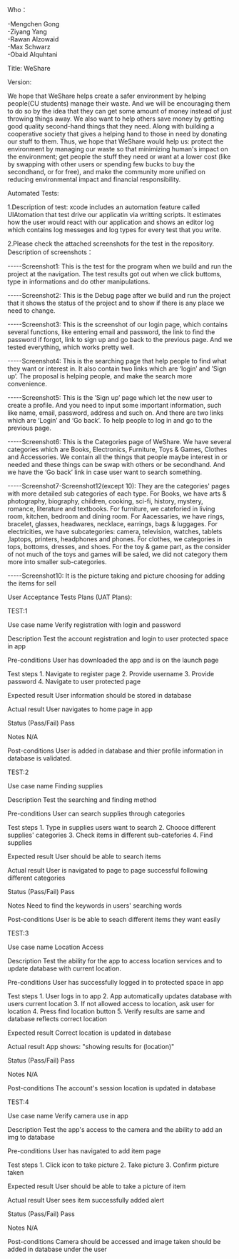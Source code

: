 Who：

-Mengchen Gong  
-Ziyang Yang  
-Rawan Alzowaid  
-Max Schwarz  
-Obaid Alquhtani  


Title: WeShare


Version:

We hope that WeShare helps create a safer environment by helping people(CU students) manage their waste. And we will be encouraging them to do so by the idea that they can get some amount of money instead of just throwing things away. We also want to help others save money by getting good quality second-hand things that they need. Along with building a cooperative society that gives a helping hand to those in need by donating our stuff to them.
Thus, we hope that WeShare would help us: protect the environment by managing our waste so that minimizing human's impact on the environment; get people the stuff they need or want at a lower cost (like by swapping with other users or spending few bucks to buy the secondhand, or for free), and make the community more unified on reducing environmental impact and financial responsibility.


Automated Tests:

1.Description of test: xcode includes an automation feature called UIAtomation that test drive our applicatin via writting scripts. It estimates how the user would react with our application and shows an editor log which contains log messeges and log types for every test that you write. 

2.Please check the attached screenshots for the test in the repository. Description of screenshots：

-----Screenshot1: This is the test for the program when we build and run the project at the navigation. The test results got out when we click buttoms, type in informations and do other manipulations.

-----Screenshot2: This is the Debug page after we build and run the project that it shows the status of the project and to show if there is any place we need to change.

-----Screenshot3: This is the screenshot of our login page, which contains several functions, like entering email and password, the link to find the password if forgot, link to sign up and go back to the previous page. And we tested everything, which works pretty well.     

-----Screenshot4: This is the searching page that help people to find what they want or interest in. It also contain two links which are ‘login’ and ’Sign up’. The proposal is helping people, and make the search more convenience.

-----Screenshot5: This is the ’Sign up’ page which let the new user to create a profile. And you need to input some important information, such like name, email, password, address and such on. And there are two links which are ‘Login’ and ‘Go back’. To help people to log in and go to the previous page. 

-----Screenshot6: This is the Categories page of WeShare. We have several categories which are Books, Electronics, Furniture, Toys & Games, Clothes and Accessories. We contain all the things that people maybe interest in or needed and these things can be swap with others or be secondhand. And we have the ‘Go back’ link in case user want to search something.

-----Screenshot7-Screenshot12(except 10): They are the categories' pages with more detailed sub categories of each type. For Books, we have arts & photography, biography, children, cooking, sci-fi, history, mystery, romance, literature and textbooks. For furniture, we cateforied in living room, kitchen, bedroom and dining room. For Aacessaries, we have rings, bracelet, glasses, headwares, necklace, earrings, bags & luggages. For electricities, we have subcategories: camera, television, watches, tablets ,laptops, printers, headphones and phones. For clothes, we categories in tops, bottoms, dresses, and shoes. For the toy & game part, as the consider of not much of the toys and games will be saled, we did not category them more into smaller sub-categories.

-----Screenshot10: It is the picture taking and picture choosing for adding the items for sell



User Acceptance Tests Plans (UAT Plans):

TEST:1

Use case name
    Verify registration with login and password

Description
    Test the account registration and login to user protected space in app

Pre-conditions
    User has downloaded the app and is on the launch page

Test steps
    1. Navigate to register page
    2. Provide username
    3. Provide password
    4. Navigate to user protected page

Expected result
    User information should be stored in database

Actual result
    User navigates to home page in app

Status (Pass/Fail)
    Pass

Notes
    N/A

Post-conditions
    User is added in database and thier profile information in database is validated.
    
TEST:2 

Use case name
    Finding supplies

Description
    Test the searching and finding method

Pre-conditions
    User can search supplies through categories

Test steps
    1. Type in supplies users want to search
    2. Chooce different supplies' categories
    3. Check items in different sub-catefories
    4. Find supplies

Expected result
    User should be able to search items

Actual result
    User is navigated to page to page successful following different categories

Status (Pass/Fail)
    Pass

Notes
    Need to find the keywords in users' searching words

Post-conditions
    User is be able to seach different items they want easily
    
TEST:3 

Use case name
    Location Access 

Description
    Test the ability for the app to access location services and to update database with current location.

Pre-conditions
    User has successfully logged in to protected space in app  

Test steps
    1. User logs in to app
    2. App automatically updates database with users current location
    3. If not allowed access to location, ask user for location
    4. Press find location button
    5. Verify results are same and database reflects correct location

Expected result
    Correct location is updated in database  

Actual result
    App shows: "showing results for (location)" 

Status (Pass/Fail)
    Pass

Notes
    N/A

Post-conditions
    The account's session location is updated in database
    
TEST:4

Use case name
    Verify camera use in app

Description
    Test the app's access to the camera and the ability to add an img to database

Pre-conditions
    User has navigated to add item page 

Test steps
    1. Click icon to take picture
    2. Take picture
    3. Confirm picture taken

Expected result
    User should be able to take a picture of item

Actual result
    User sees item successfully added alert

Status (Pass/Fail)
    Pass

Notes
    N/A

Post-conditions
    Camera should be accessed and image taken should be added in database under the user
